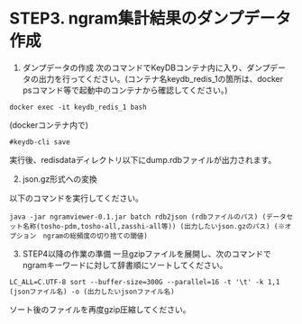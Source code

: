 # STEP3. ngram集計結果のダンプデータ作成


1. ダンプデータの作成
次のコマンドでKeyDBコンテナ内に入り、ダンプデータの出力を行ってください。(コンテナ名keydb_redis_1の箇所は、docker psコマンド等で起動中のコンテナから確認してください。)
```
docker exec -it keydb_redis_1 bash
```
(dockerコンテナ内で)
```
#keydb-cli save
```
実行後、redisdataディレクトリ以下にdump.rdbファイルが出力されます。

2. json.gz形式への変換

以下のコマンドを実行してください。
```
java -jar ngramviewer-0.1.jar batch rdb2json (rdbファイルのパス) (データセット名称(tosho-pdm,tosho-all,zasshi-all等)) (出力したいjson.gzのパス) (※オプション　ngramの総頻度の切り捨ての閾値)
```

3. STEP4以降の作業の準備
一旦gzipファイルを展開し、次のコマンドでngramキーワードに対して辞書順にソートしてください。

```
LC_ALL=C.UTF-8 sort --buffer-size=300G --parallel=16 -t '\t' -k 1,1 (jsonファイル名) -o (出力したいjsonファイル名)
```

ソート後のファイルを再度gzip圧縮してください。


